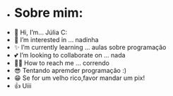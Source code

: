 - # Sobre mim:
- 🤠 Hi, I’m... Júlia C:
- 🎉 I’m interested in ... nadinha
- ✨ I’m currently learning ... aulas sobre programação
- 💕 I’m looking to collaborate on ... nada
- 🏃‍♂️ How to reach me ... correndo
- 😎 Tentando apremder programação :)
- 😁 Se for um velho rico,favor mandar um pix!
- :+1: Uiii
<!---
juliacamargo04/juliacamargo04 is a ✨ special ✨ repository because its `README.md` (this file) appears on your GitHub profile.
You can click the Preview link to take a look at your changes.
--->
